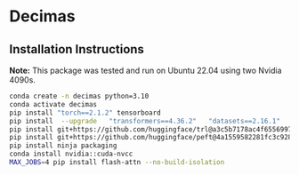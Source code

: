# Decimas

## Installation Instructions

**Note:** This package was tested and run on Ubuntu 22.04 using two Nvidia 4090s.

```bash
conda create -n decimas python=3.10
conda activate decimas
pip install "torch==2.1.2" tensorboard
pip install  --upgrade   "transformers==4.36.2"   "datasets==2.16.1"   "accelerate==0.26.1"   "evaluate==0.4.1"   "bitsandbytes==0.42.0"
pip install git+https://github.com/huggingface/trl@a3c5b7178ac4f65569975efadc97db2f3749c65e --upgrade
pip install git+https://github.com/huggingface/peft@4a1559582281fc3c9283892caea8ccef1d6f5a4f --upgrade
pip install ninja packaging
conda install nvidia::cuda-nvcc
MAX_JOBS=4 pip install flash-attn --no-build-isolation

```